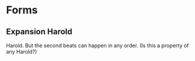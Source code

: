 # Forms

## Expansion Harold

Harold. But the second beats can happen in any order. (Is this a property of any Harold?)
